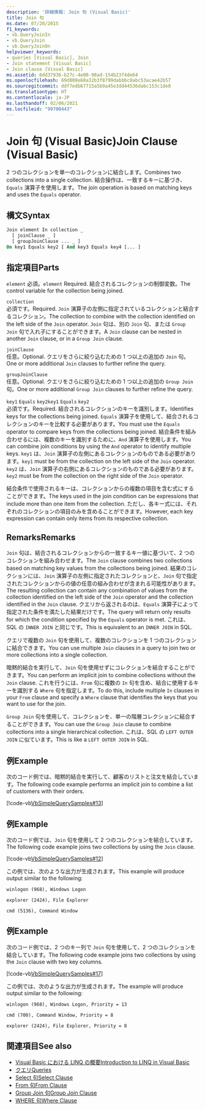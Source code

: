 ```yaml
---
description: '詳細情報: Join 句 (Visual Basic)'
title: Join 句
ms.date: 07/20/2015
f1_keywords:
- vb.QueryJoinIn
- vb.QueryJoin
- vb.QueryJoinOn
helpviewer_keywords:
- queries [Visual Basic], Join
- Join statement [Visual Basic]
- Join clause [Visual Basic]
ms.assetid: 6dd37936-b27c-4e00-98ad-154b23f4de64
ms.openlocfilehash: 69d808e68a32b3f8799dabbbc8abc53acae42b57
ms.sourcegitcommit: ddf7edb67715a5b9a45e3dd44536dabc153c1de0
ms.translationtype: HT
ms.contentlocale: ja-JP
ms.lasthandoff: 02/06/2021
ms.locfileid: "99700443"
---
```

# <a name="join-clause-visual-basic"></a><span data-ttu-id="d3491-103">Join 句 (Visual Basic)</span><span class="sxs-lookup"><span data-stu-id="d3491-103">Join Clause (Visual Basic)</span></span>

<span data-ttu-id="d3491-104">2 つのコレクションを単一のコレクションに結合します。</span><span class="sxs-lookup"><span data-stu-id="d3491-104">Combines two collections into a single collection.</span></span> <span data-ttu-id="d3491-105">結合操作は、一致するキーに基づき、`Equals` 演算子を使用します。</span><span class="sxs-lookup"><span data-stu-id="d3491-105">The join operation is based on matching keys and uses the `Equals` operator.</span></span>

## <a name="syntax"></a><span data-ttu-id="d3491-106">構文</span><span class="sxs-lookup"><span data-stu-id="d3491-106">Syntax</span></span>

```vb
Join element In collection _
  [ joinClause _ ]
  [ groupJoinClause ... _ ]
On key1 Equals key2 [ And key3 Equals key4 [... ]
```

## <a name="parts"></a><span data-ttu-id="d3491-107">指定項目</span><span class="sxs-lookup"><span data-stu-id="d3491-107">Parts</span></span>

<span data-ttu-id="d3491-108">`element` 必須。</span><span class="sxs-lookup"><span data-stu-id="d3491-108">`element` Required.</span></span> <span data-ttu-id="d3491-109">結合されるコレクションの制御変数。</span><span class="sxs-lookup"><span data-stu-id="d3491-109">The control variable for the collection being joined.</span></span>

`collection`  
<span data-ttu-id="d3491-110">必須です。</span><span class="sxs-lookup"><span data-stu-id="d3491-110">Required.</span></span> <span data-ttu-id="d3491-111">`Join` 演算子の左側に指定されているコレクションと結合するコレクション。</span><span class="sxs-lookup"><span data-stu-id="d3491-111">The collection to combine with the collection identified on the left side of the `Join` operator.</span></span> <span data-ttu-id="d3491-112">`Join` 句は、別の `Join` 句、または `Group Join` 句で入れ子にすることができます。</span><span class="sxs-lookup"><span data-stu-id="d3491-112">A `Join` clause can be nested in another `Join` clause, or in a `Group Join` clause.</span></span>

`joinClause`  
<span data-ttu-id="d3491-113">任意。</span><span class="sxs-lookup"><span data-stu-id="d3491-113">Optional.</span></span> <span data-ttu-id="d3491-114">クエリをさらに絞り込むための 1 つ以上の追加の `Join` 句。</span><span class="sxs-lookup"><span data-stu-id="d3491-114">One or more additional `Join` clauses to further refine the query.</span></span>

`groupJoinClause`  
<span data-ttu-id="d3491-115">任意。</span><span class="sxs-lookup"><span data-stu-id="d3491-115">Optional.</span></span> <span data-ttu-id="d3491-116">クエリをさらに絞り込むための 1 つ以上の追加の `Group Join` 句。</span><span class="sxs-lookup"><span data-stu-id="d3491-116">One or more additional `Group Join` clauses to further refine the query.</span></span>

<span data-ttu-id="d3491-117">`key1` `Equals` `key2`</span><span class="sxs-lookup"><span data-stu-id="d3491-117">`key1` `Equals` `key2`</span></span>  
<span data-ttu-id="d3491-118">必須です。</span><span class="sxs-lookup"><span data-stu-id="d3491-118">Required.</span></span> <span data-ttu-id="d3491-119">結合されるコレクションのキーを識別します。</span><span class="sxs-lookup"><span data-stu-id="d3491-119">Identifies keys for the collections being joined.</span></span> <span data-ttu-id="d3491-120">`Equals` 演算子を使用して、結合されるコレクションのキーを比較する必要があります。</span><span class="sxs-lookup"><span data-stu-id="d3491-120">You must use the `Equals` operator to compare keys from the collections being joined.</span></span> <span data-ttu-id="d3491-121">結合条件を組み合わせるには、複数のキーを識別するために、`And` 演算子を使用します。</span><span class="sxs-lookup"><span data-stu-id="d3491-121">You can combine join conditions by using the `And` operator to identify multiple keys.</span></span> <span data-ttu-id="d3491-122">`key1` は、`Join` 演算子の左側にあるコレクションのものである必要があります。</span><span class="sxs-lookup"><span data-stu-id="d3491-122">`key1` must be from the collection on the left side of the `Join` operator.</span></span> <span data-ttu-id="d3491-123">`key2` は、`Join` 演算子の右側にあるコレクションのものである必要があります。</span><span class="sxs-lookup"><span data-stu-id="d3491-123">`key2` must be from the collection on the right side of the `Join` operator.</span></span>

<span data-ttu-id="d3491-124">結合条件で使用されるキーは、コレクションからの複数の項目を含む式にすることができます。</span><span class="sxs-lookup"><span data-stu-id="d3491-124">The keys used in the join condition can be expressions that include more than one item from the collection.</span></span> <span data-ttu-id="d3491-125">ただし、各キー式には、それぞれのコレクションの項目のみを含めることができます。</span><span class="sxs-lookup"><span data-stu-id="d3491-125">However, each key expression can contain only items from its respective collection.</span></span>

## <a name="remarks"></a><span data-ttu-id="d3491-126">Remarks</span><span class="sxs-lookup"><span data-stu-id="d3491-126">Remarks</span></span>

<span data-ttu-id="d3491-127">`Join` 句は、結合されるコレクションからの一致するキー値に基づいて、2 つのコレクションを組み合わせます。</span><span class="sxs-lookup"><span data-stu-id="d3491-127">The `Join` clause combines two collections based on matching key values from the collections being joined.</span></span> <span data-ttu-id="d3491-128">結果のコレクションには、`Join` 演算子の左側に指定されたコレクションと、`Join` 句で指定されたコレクションからの値の任意の組み合わせが含まれる可能性があります。</span><span class="sxs-lookup"><span data-stu-id="d3491-128">The resulting collection can contain any combination of values from the collection identified on the left side of the `Join` operator and the collection identified in the `Join` clause.</span></span> <span data-ttu-id="d3491-129">クエリから返されるのは、`Equals` 演算子によって指定された条件を満たした結果だけです。</span><span class="sxs-lookup"><span data-stu-id="d3491-129">The query will return only results for which the condition specified by the `Equals` operator is met.</span></span> <span data-ttu-id="d3491-130">これは、SQL の `INNER JOIN` と同じです。</span><span class="sxs-lookup"><span data-stu-id="d3491-130">This is equivalent to an `INNER JOIN` in SQL.</span></span>

<span data-ttu-id="d3491-131">クエリで複数の `Join` 句を使用して、複数のコレクションを 1 つのコレクションに結合できます。</span><span class="sxs-lookup"><span data-stu-id="d3491-131">You can use multiple `Join` clauses in a query to join two or more collections into a single collection.</span></span>

<span data-ttu-id="d3491-132">暗黙的結合を実行して、`Join` 句を使用せずにコレクションを結合することができます。</span><span class="sxs-lookup"><span data-stu-id="d3491-132">You can perform an implicit join to combine collections without the `Join` clause.</span></span> <span data-ttu-id="d3491-133">これを行うには、`From` 句に複数の `In` 句を含め、結合に使用するキーを識別する `Where` 句を指定します。</span><span class="sxs-lookup"><span data-stu-id="d3491-133">To do this, include multiple `In` clauses in your `From` clause and specify a `Where` clause that identifies the keys that you want to use for the join.</span></span>

<span data-ttu-id="d3491-134">`Group Join` 句を使用して、コレクションを、単一の階層コレクションに結合することができます。</span><span class="sxs-lookup"><span data-stu-id="d3491-134">You can use the `Group Join` clause to combine collections into a single hierarchical collection.</span></span> <span data-ttu-id="d3491-135">これは、SQL の `LEFT OUTER JOIN` に似ています。</span><span class="sxs-lookup"><span data-stu-id="d3491-135">This is like a `LEFT OUTER JOIN` in SQL.</span></span>

## <a name="example"></a><span data-ttu-id="d3491-136">例</span><span class="sxs-lookup"><span data-stu-id="d3491-136">Example</span></span>

<span data-ttu-id="d3491-137">次のコード例では、暗黙的結合を実行して、顧客のリストと注文を結合しています。</span><span class="sxs-lookup"><span data-stu-id="d3491-137">The following code example performs an implicit join to combine a list of customers with their orders.</span></span>

[!code-vb[VbSimpleQuerySamples#13](~/samples/snippets/visualbasic/VS_Snippets_VBCSharp/VbSimpleQuerySamples/VB/QuerySamples1.vb#13)]

## <a name="example"></a><span data-ttu-id="d3491-138">例</span><span class="sxs-lookup"><span data-stu-id="d3491-138">Example</span></span>

<span data-ttu-id="d3491-139">次のコード例では、`Join` 句を使用して 2 つのコレクションを結合しています。</span><span class="sxs-lookup"><span data-stu-id="d3491-139">The following code example joins two collections by using the `Join` clause.</span></span>

[!code-vb[VbSimpleQuerySamples#12](~/samples/snippets/visualbasic/VS_Snippets_VBCSharp/VbSimpleQuerySamples/VB/QuerySamples2.vb#12)]

<span data-ttu-id="d3491-140">この例では、次のような出力が生成されます。</span><span class="sxs-lookup"><span data-stu-id="d3491-140">This example will produce output similar to the following:</span></span>

`winlogon (968), Windows Logon`

`explorer (2424), File Explorer`

`cmd (5136), Command Window`

## <a name="example"></a><span data-ttu-id="d3491-141">例</span><span class="sxs-lookup"><span data-stu-id="d3491-141">Example</span></span>

<span data-ttu-id="d3491-142">次のコード例では、2 つのキー列で `Join` 句を使用して、2 つのコレクションを結合しています。</span><span class="sxs-lookup"><span data-stu-id="d3491-142">The following code example joins two collections by using the `Join` clause with two key columns.</span></span>

[!code-vb[VbSimpleQuerySamples#17](~/samples/snippets/visualbasic/VS_Snippets_VBCSharp/VbSimpleQuerySamples/VB/QuerySamples3.vb#17)]

<span data-ttu-id="d3491-143">この例では、次のような出力が生成されます。</span><span class="sxs-lookup"><span data-stu-id="d3491-143">The example will produce output similar to the following:</span></span>

`winlogon (968), Windows Logon, Priority = 13`

`cmd (700), Command Window, Priority = 8`

`explorer (2424), File Explorer, Priority = 8`

## <a name="see-also"></a><span data-ttu-id="d3491-144">関連項目</span><span class="sxs-lookup"><span data-stu-id="d3491-144">See also</span></span>

- [<span data-ttu-id="d3491-145">Visual Basic における LINQ の概要</span><span class="sxs-lookup"><span data-stu-id="d3491-145">Introduction to LINQ in Visual Basic</span></span>](../../programming-guide/language-features/linq/introduction-to-linq.md)
- [<span data-ttu-id="d3491-146">クエリ</span><span class="sxs-lookup"><span data-stu-id="d3491-146">Queries</span></span>](index.md)
- [<span data-ttu-id="d3491-147">Select 句</span><span class="sxs-lookup"><span data-stu-id="d3491-147">Select Clause</span></span>](select-clause.md)
- [<span data-ttu-id="d3491-148">From 句</span><span class="sxs-lookup"><span data-stu-id="d3491-148">From Clause</span></span>](from-clause.md)
- [<span data-ttu-id="d3491-149">Group Join 句</span><span class="sxs-lookup"><span data-stu-id="d3491-149">Group Join Clause</span></span>](group-join-clause.md)
- [<span data-ttu-id="d3491-150">WHERE 句</span><span class="sxs-lookup"><span data-stu-id="d3491-150">Where Clause</span></span>](where-clause.md)
